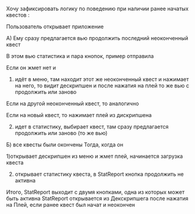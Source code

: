 Хочу зафиксировать логику по поведению при наличии ранее начатых квестов :

Пользователь открывает приложение

А) Ему сразу предлагается вью продолжить последний неоконченный квест

В этом вью статистика и пара кнопок, пример отправила 

Если он жмет нет и 

1) идёт в меню, там находит этот же неоконченный квест и нажимает на него, то видит дескрипшен и после нажатия на плей то же вью с продолжить или заново  

Если на другой неоконченный квест, то аналогично

Если на новый квест, то нажимает плей из дискрипшена 

2) идет в статистику, выбирает квест, там сразу предлагается продолжить или заново (то же вью)

Б) все квесты были окончены
Тогда, когда он 

1)открывает дескрипшен из меню и жмет плей, начинается загрузка квеста

2) открывает статистику квеста,  в StatReport кнопка продолжить не активна 

Итого, StatReport выходит с двумя кнопками, одна из которых может быть активна
StatReport открывается из Декскрипшега после нажатия на Плей, если ранее квест был начат и неокончен
